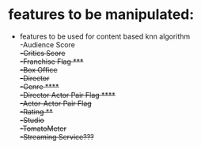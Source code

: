 # features to be manipulated:

- features to be used for content based knn algorithm  
    -Audience Score <S>  
    -Critics Score <S>  
    -Franchise Flag *** <S>  
    -Box Office <S>  
    -Director <X>  
    -Genre **** <X>  
    -Director Actor Pair Flag ****  
    -Actor-Actor Pair Flag  
    -Rating ** <X>  
    -Studio <X>  
    -TomatoMeter <X>  
    -Streaming Service???  

